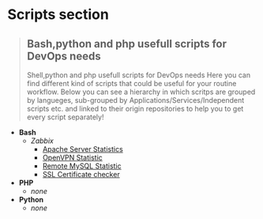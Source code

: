 # Scripts section
  > ## Bash,python and php usefull scripts for DevOps needs
  > Shell,python and php usefull scripts for DevOps needs
  > Here you can find different kind of scripts that could be useful for your routine workflow.
  > Below you can see a hierarchy in which scritps are grouped by langueges, sub-grouped by Applications/Services/Independent
  > scripts etc. and linked to their origin repositories to help you to get every script separately!

- **Bash**
  * _Zabbix_
    * [Apache Server Statistics](https://github.com/PressXtoWin/apache-server-statistic)
    * [OpenVPN Statistic](https://github.com/PressXtoWin/openvpn-statistic)
    * [Remote MySQL Statistic](https://github.com/PressXtoWin/remote-mysql-stats)
    * [SSL Certificate checker](https://github.com/PressXtoWin/ssl-cert-checker)
 - **PHP**
    * _none_
 - **Python**
    * _none_
